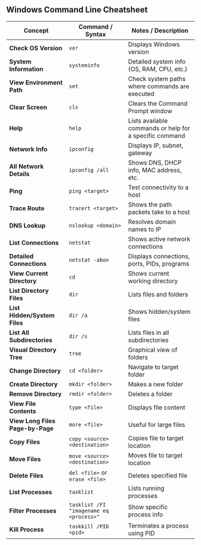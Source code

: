 ## Windows Command Line Cheatsheet

| Concept                  | Command / Syntax                                  | Notes / Description |
|---------------------------|--------------------------------------------------|-------------------|
| **Check OS Version**      | `ver`                                            | Displays Windows version |
| **System Information**    | `systeminfo`                                     | Detailed system info (OS, RAM, CPU, etc.) |
| **View Environment Path** | `set`                                            | Check system paths where commands are executed |
| **Clear Screen**          | `cls`                                            | Clears the Command Prompt window |
| **Help**                  | `help`                                           | Lists available commands or help for a specific command |
| **Network Info**          | `ipconfig`                                       | Displays IP, subnet, gateway |
| **All Network Details**   | `ipconfig /all`                                  | Shows DNS, DHCP info, MAC address, etc. |
| **Ping**                  | `ping <target>`                                  | Test connectivity to a host |
| **Trace Route**           | `tracert <target>`                               | Shows the path packets take to a host |
| **DNS Lookup**            | `nslookup <domain>`                               | Resolves domain names to IP |
| **List Connections**      | `netstat`                                        | Shows active network connections |
| **Detailed Connections**  | `netstat -abon`                                  | Displays connections, ports, PIDs, programs |
| **View Current Directory**| `cd`                                             | Shows current working directory |
| **List Directory Files**  | `dir`                                            | Lists files and folders |
| **List Hidden/System Files** | `dir /a`                                      | Shows hidden/system files |
| **List All Subdirectories** | `dir /s`                                       | Lists files in all subdirectories |
| **Visual Directory Tree** | `tree`                                           | Graphical view of folders |
| **Change Directory**      | `cd <folder>`                                    | Navigate to target folder |
| **Create Directory**      | `mkdir <folder>`                                 | Makes a new folder |
| **Remove Directory**      | `rmdir <folder>`                                 | Deletes a folder |
| **View File Contents**    | `type <file>`                                    | Displays file content |
| **View Long Files Page-by-Page** | `more <file>`                               | Useful for large files |
| **Copy Files**            | `copy <source> <destination>`                    | Copies file to target location |
| **Move Files**            | `move <source> <destination>`                    | Moves file to target location |
| **Delete Files**          | `del <file>` or `erase <file>`                   | Deletes specified file |
| **List Processes**        | `tasklist`                                       | Lists running processes |
| **Filter Processes**      | `tasklist /FI "imagename eq <process>"`         | Show specific process info |
| **Kill Process**          | `taskkill /PID <pid>`                            | Terminates a process using PID |

